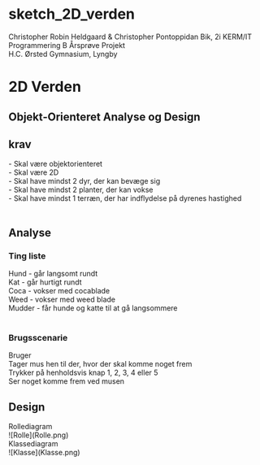 # sketch_2D_verden

Christopher Robin Heldgaard & Christopher Pontoppidan Bik, 2i KERM/IT
Programmering B Årsprøve Projekt									
H.C. Ørsted Gymnasium, Lyngby

<h1> 2D Verden </h1>

<h2> Objekt-Orienteret Analyse og Design </h2>

<h2>krav</h2>
-	Skal være objektorienteret  <br>
-	Skal være 2D <br>
-	Skal have mindst 2 dyr, der kan bevæge sig <br>
-	Skal have mindst 2 planter, der kan vokse <br>
-	Skal have mindst 1 terræn, der har indflydelse på dyrenes hastighed <br>
 <br>
<h2>Analyse</h2>
<h3>Ting liste</h3>
Hund - går langsomt rundt <br>
Kat - går hurtigt rundt <br>
Coca - vokser med cocablade <br>
Weed - vokser med weed blade <br>
Mudder - får hunde og katte til at gå langsommere  <br>
<br>
<h3>Brugsscenarie</h3>
Bruger <br>
Tager mus hen til der, hvor der skal komme noget frem<br>
Trykker på henholdsvis knap 1, 2, 3, 4 eller 5 <br>
Ser noget komme frem ved musen<br>

<h2>Design</h2>
Rollediagram <br>
![Rolle](Rolle.png)<br>
Klassediagram <br>
![Klasse](Klasse.png)
